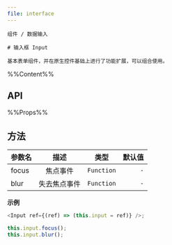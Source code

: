 ```yaml
---
file: interface
---
```


`````
组件 / 数据输入

# 输入框 Input

基本表单组件，并在原生控件基础上进行了功能扩展，可以组合使用。
`````

%%Content%%

## API

%%Props%%

## 方法

| 参数名 |     描述     |    类型    | 默认值 |
| ------ | :----------: | :--------: | -----: |
| focus  |   焦点事件   | `Function` |    `-` |
| blur   | 失去焦点事件 | `Function` |    `-` |

**示例**

```js
<Input ref={(ref) => (this.input = ref)} />;

this.input.focus();
this.input.blur();
```
